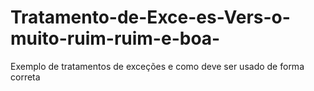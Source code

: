 # Tratamento-de-Exce-es-Vers-o-muito-ruim-ruim-e-boa-
Exemplo de tratamentos de exceções e como deve ser usado de forma correta
